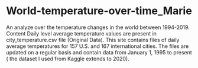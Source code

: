 # World-temperature-over-time_Marie
An analyze over the temperature changes in the world between 1994-2019. Content
Daily level average temperature values are present in city_temperature.csv file (Original Data).
This site contains files of daily average temperatures for 157 U.S. and 167 international cities. The files are updated on a regular basis and contain data from January 1, 1995 to present ( the dataset I used from Kaggle extends to 2020).
